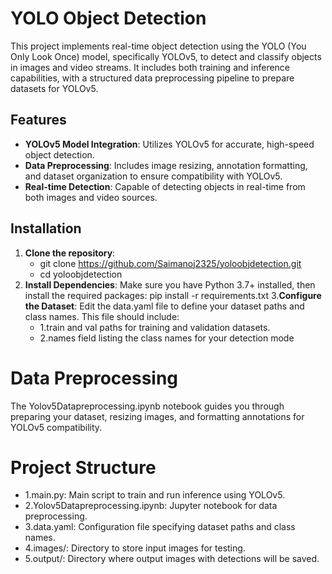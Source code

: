 # YOLO Object Detection

This project implements real-time object detection using the YOLO (You Only Look Once) model, specifically YOLOv5, to detect and classify objects in images and video streams. It includes both training and inference capabilities, with a structured data preprocessing pipeline to prepare datasets for YOLOv5.

## Features
- **YOLOv5 Model Integration**: Utilizes YOLOv5 for accurate, high-speed object detection.
- **Data Preprocessing**: Includes image resizing, annotation formatting, and dataset organization to ensure compatibility with YOLOv5.
- **Real-time Detection**: Capable of detecting objects in real-time from both images and video sources.

## Installation

1. **Clone the repository**:
   - git clone https://github.com/Saimanoj2325/yoloobjdetection.git
   - cd yoloobjdetection
2. **Install Dependencies**:
    Make sure you have Python 3.7+ installed, then install the required packages:
    pip install -r requirements.txt
3.**Configure the Dataset**:
   Edit the data.yaml file to define your dataset paths and class names.
   This file should include:
    - 1.train and val paths for training and validation datasets.
    - 2.names field listing the class names for your detection mode
# Data Preprocessing
The Yolov5Datapreprocessing.ipynb notebook guides you through preparing your dataset, resizing images, and formatting annotations for YOLOv5 compatibility.
# Project Structure
- 1.main.py: Main script to train and run inference using YOLOv5.
- 2.Yolov5Datapreprocessing.ipynb: Jupyter notebook for data preprocessing.
- 3.data.yaml: Configuration file specifying dataset paths and class names.
- 4.images/: Directory to store input images for testing.
- 5.output/: Directory where output images with detections will be saved.
